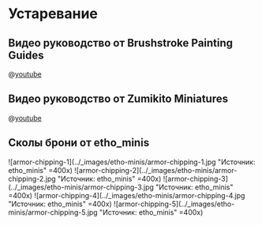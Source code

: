 # Устаревание

## Видео руководство от Brushstroke Painting Guides

@[youtube](https://youtu.be/WP1A8eIaYXM?si=ls57lXNphzhnSGxP)

## Видео руководство от Zumikito Miniatures

@[youtube](https://youtu.be/Sy2g5mQAYz4?si=kvx6eWPpBD2-z069)

## Сколы брони от etho_minis

![armor-chipping-1](../_images/etho-minis/armor-chipping-1.jpg "Источник: etho_minis" =400x)
![armor-chipping-2](../_images/etho-minis/armor-chipping-2.jpg "Источник: etho_minis" =400x)
![armor-chipping-3](../_images/etho-minis/armor-chipping-3.jpg "Источник: etho_minis" =400x)
![armor-chipping-4](../_images/etho-minis/armor-chipping-4.jpg "Источник: etho_minis" =400x)
![armor-chipping-5](../_images/etho-minis/armor-chipping-5.jpg "Источник: etho_minis" =400x)
